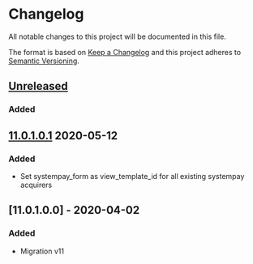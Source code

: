 # Changelog
All notable changes to this project will be documented in this file.

The format is based on [Keep a Changelog](http://keepachangelog.com/en/1.0.0/)
and this project adheres to [Semantic Versioning](http://semver.org/spec/v2.0.0.html).

## [Unreleased]
### Added

## [11.0.1.0.1] 2020-05-12
### Added
 - Set systempay_form as view_template_id for all existing systempay acquirers

## [11.0.1.0.0] - 2020-04-02
### Added
- Migration v11

[11.0.1.0.1]: https://github.com/Horanet/payment_systempay/compare/11.0.1.0.0...11.0.1.0.1
[Unreleased]: https://github.com/Horanet/payment_systempay/compare/11.0.1.0.1...dev-11.0